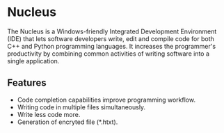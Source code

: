 # Nucleus

The Nucleus is a Windows-friendly Integrated Development Environment (IDE) that lets software developers write, edit and compile code for both C++ and Python
programming languages. It increases the programmer's productivity by combining common activities of writing software into a single application.

## Features
* Code completion capabilities improve programming workflow.
* Writing code in multiple files simultaneously.
* Write less code more.
* Generation of encryted file (*.htxt).

